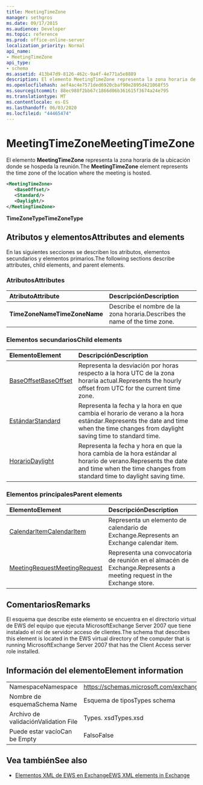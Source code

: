 ```yaml
---
title: MeetingTimeZone
manager: sethgros
ms.date: 09/17/2015
ms.audience: Developer
ms.topic: reference
ms.prod: office-online-server
localization_priority: Normal
api_name:
- MeetingTimeZone
api_type:
- schema
ms.assetid: 413b47d9-8126-462c-9a4f-4e771a5e8889
description: El elemento MeetingTimeZone representa la zona horaria de la ubicación donde se hospeda la reunión.
ms.openlocfilehash: aef4ac4e7571ded6920cbaf90e2895d421068f55
ms.sourcegitcommit: 88ec988f2bb67c1866d06b361615f3674a24e795
ms.translationtype: MT
ms.contentlocale: es-ES
ms.lasthandoff: 06/03/2020
ms.locfileid: "44465474"
---
```

# <a name="meetingtimezone"></a><span data-ttu-id="ab741-103">MeetingTimeZone</span><span class="sxs-lookup"><span data-stu-id="ab741-103">MeetingTimeZone</span></span>

<span data-ttu-id="ab741-104">El elemento **MeetingTimeZone** representa la zona horaria de la ubicación donde se hospeda la reunión.</span><span class="sxs-lookup"><span data-stu-id="ab741-104">The **MeetingTimeZone** element represents the time zone of the location where the meeting is hosted.</span></span> 
  
```xml
<MeetingTimeZone>
   <BaseOffset/>
   <Standard/>
   <Daylight/>
</MeetingTimeZone>
```

 <span data-ttu-id="ab741-105">**TimeZoneType**</span><span class="sxs-lookup"><span data-stu-id="ab741-105">**TimeZoneType**</span></span>
## <a name="attributes-and-elements"></a><span data-ttu-id="ab741-106">Atributos y elementos</span><span class="sxs-lookup"><span data-stu-id="ab741-106">Attributes and elements</span></span>

<span data-ttu-id="ab741-107">En las siguientes secciones se describen los atributos, elementos secundarios y elementos primarios.</span><span class="sxs-lookup"><span data-stu-id="ab741-107">The following sections describe attributes, child elements, and parent elements.</span></span>
  
### <a name="attributes"></a><span data-ttu-id="ab741-108">Atributos</span><span class="sxs-lookup"><span data-stu-id="ab741-108">Attributes</span></span>

|<span data-ttu-id="ab741-109">**Atributo**</span><span class="sxs-lookup"><span data-stu-id="ab741-109">**Attribute**</span></span>|<span data-ttu-id="ab741-110">**Descripción**</span><span class="sxs-lookup"><span data-stu-id="ab741-110">**Description**</span></span>|
|:-----|:-----|
|<span data-ttu-id="ab741-111">**TimeZoneName**</span><span class="sxs-lookup"><span data-stu-id="ab741-111">**TimeZoneName**</span></span> <br/> |<span data-ttu-id="ab741-112">Describe el nombre de la zona horaria.</span><span class="sxs-lookup"><span data-stu-id="ab741-112">Describes the name of the time zone.</span></span>  <br/> |
   
### <a name="child-elements"></a><span data-ttu-id="ab741-113">Elementos secundarios</span><span class="sxs-lookup"><span data-stu-id="ab741-113">Child elements</span></span>

|<span data-ttu-id="ab741-114">**Elemento**</span><span class="sxs-lookup"><span data-stu-id="ab741-114">**Element**</span></span>|<span data-ttu-id="ab741-115">**Descripción**</span><span class="sxs-lookup"><span data-stu-id="ab741-115">**Description**</span></span>|
|:-----|:-----|
|[<span data-ttu-id="ab741-116">BaseOffset</span><span class="sxs-lookup"><span data-stu-id="ab741-116">BaseOffset</span></span>](baseoffset.md) <br/> |<span data-ttu-id="ab741-117">Representa la desviación por horas respecto a la hora UTC de la zona horaria actual.</span><span class="sxs-lookup"><span data-stu-id="ab741-117">Represents the hourly offset from UTC for the current time zone.</span></span>  <br/> |
|[<span data-ttu-id="ab741-118">Estándar</span><span class="sxs-lookup"><span data-stu-id="ab741-118">Standard</span></span>](standard.md) <br/> |<span data-ttu-id="ab741-119">Representa la fecha y la hora en que cambia el horario de verano a la hora estándar.</span><span class="sxs-lookup"><span data-stu-id="ab741-119">Represents the date and time when the time changes from daylight saving time to standard time.</span></span>  <br/> |
|[<span data-ttu-id="ab741-120">Horario</span><span class="sxs-lookup"><span data-stu-id="ab741-120">Daylight</span></span>](daylight.md) <br/> |<span data-ttu-id="ab741-121">Representa la fecha y hora en que la hora cambia de la hora estándar al horario de verano.</span><span class="sxs-lookup"><span data-stu-id="ab741-121">Represents the date and time when the time changes from standard time to daylight saving time.</span></span>  <br/> |
   
### <a name="parent-elements"></a><span data-ttu-id="ab741-122">Elementos principales</span><span class="sxs-lookup"><span data-stu-id="ab741-122">Parent elements</span></span>

|<span data-ttu-id="ab741-123">**Elemento**</span><span class="sxs-lookup"><span data-stu-id="ab741-123">**Element**</span></span>|<span data-ttu-id="ab741-124">**Descripción**</span><span class="sxs-lookup"><span data-stu-id="ab741-124">**Description**</span></span>|
|:-----|:-----|
|[<span data-ttu-id="ab741-125">CalendarItem</span><span class="sxs-lookup"><span data-stu-id="ab741-125">CalendarItem</span></span>](calendaritem.md) <br/> |<span data-ttu-id="ab741-126">Representa un elemento de calendario de Exchange.</span><span class="sxs-lookup"><span data-stu-id="ab741-126">Represents an Exchange calendar item.</span></span>  <br/> |
|[<span data-ttu-id="ab741-127">MeetingRequest</span><span class="sxs-lookup"><span data-stu-id="ab741-127">MeetingRequest</span></span>](meetingrequest.md) <br/> |<span data-ttu-id="ab741-128">Representa una convocatoria de reunión en el almacén de Exchange.</span><span class="sxs-lookup"><span data-stu-id="ab741-128">Represents a meeting request in the Exchange store.</span></span>  <br/> |
   
## <a name="remarks"></a><span data-ttu-id="ab741-129">Comentarios</span><span class="sxs-lookup"><span data-stu-id="ab741-129">Remarks</span></span>

<span data-ttu-id="ab741-130">El esquema que describe este elemento se encuentra en el directorio virtual de EWS del equipo que ejecuta MicrosoftExchange Server 2007 que tiene instalado el rol de servidor acceso de clientes.</span><span class="sxs-lookup"><span data-stu-id="ab741-130">The schema that describes this element is located in the EWS virtual directory of the computer that is running MicrosoftExchange Server 2007 that has the Client Access server role installed.</span></span>
  
## <a name="element-information"></a><span data-ttu-id="ab741-131">Información del elemento</span><span class="sxs-lookup"><span data-stu-id="ab741-131">Element information</span></span>

|||
|:-----|:-----|
|<span data-ttu-id="ab741-132">Namespace</span><span class="sxs-lookup"><span data-stu-id="ab741-132">Namespace</span></span>  <br/> |https://schemas.microsoft.com/exchange/services/2006/types  <br/> |
|<span data-ttu-id="ab741-133">Nombre de esquema</span><span class="sxs-lookup"><span data-stu-id="ab741-133">Schema Name</span></span>  <br/> |<span data-ttu-id="ab741-134">Esquema de tipos</span><span class="sxs-lookup"><span data-stu-id="ab741-134">Types schema</span></span>  <br/> |
|<span data-ttu-id="ab741-135">Archivo de validación</span><span class="sxs-lookup"><span data-stu-id="ab741-135">Validation File</span></span>  <br/> |<span data-ttu-id="ab741-136">Types. xsd</span><span class="sxs-lookup"><span data-stu-id="ab741-136">Types.xsd</span></span>  <br/> |
|<span data-ttu-id="ab741-137">Puede estar vacío</span><span class="sxs-lookup"><span data-stu-id="ab741-137">Can be Empty</span></span>  <br/> |<span data-ttu-id="ab741-138">Falso</span><span class="sxs-lookup"><span data-stu-id="ab741-138">False</span></span>  <br/> |
   
## <a name="see-also"></a><span data-ttu-id="ab741-139">Vea también</span><span class="sxs-lookup"><span data-stu-id="ab741-139">See also</span></span>



- [<span data-ttu-id="ab741-140">Elementos XML de EWS en Exchange</span><span class="sxs-lookup"><span data-stu-id="ab741-140">EWS XML elements in Exchange</span></span>](ews-xml-elements-in-exchange.md)

